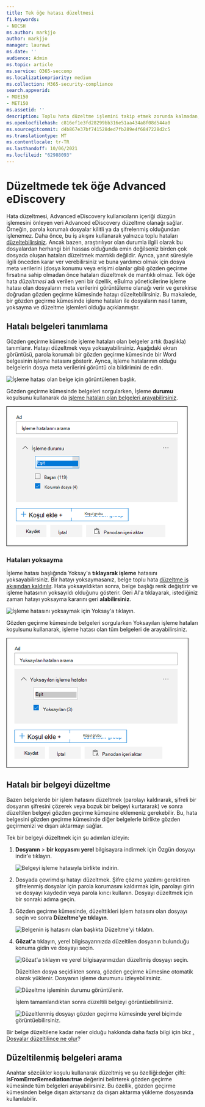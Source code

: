 ```yaml
---
title: Tek öğe hatası düzeltmesi
f1.keywords:
- NOCSH
ms.author: markjjo
author: markjjo
manager: laurawi
ms.date: ''
audience: Admin
ms.topic: article
ms.service: O365-seccomp
ms.localizationpriority: medium
ms.collection: M365-security-compliance
search.appverid:
- MOE150
- MET150
ms.assetid: ''
description: Toplu hata düzeltme işlemini takip etmek zorunda kalmadan, Advanced eDiscovery gözden geçirme kümesinde yer alan bir belgeyi işleme hatasını düzeltebilirsiniz.
ms.openlocfilehash: c816ef1e3fd28299bb316e51aa434a8f08d544a0
ms.sourcegitcommit: d4b867e37bf741528ded7fb289e4f6847228d2c5
ms.translationtype: MT
ms.contentlocale: tr-TR
ms.lasthandoff: 10/06/2021
ms.locfileid: "62988093"
---
```

# <a name="single-item-error-remediation-in-advanced-ediscovery"></a>Düzeltmede tek öğe Advanced eDiscovery

Hata düzeltmesi, Advanced eDiscovery kullanıcıların içeriği düzgün işlemesini önleyen veri Advanced eDiscovery düzeltme olanağı sağlar. Örneğin, parola korumalı dosyalar kilitli ya da şifrelenmiş olduğundan işlenemez. Daha önce, bu iş akışını kullanarak yalnızca toplu hataları [düzeltebilirsiniz](error-remediation-when-processing-data-in-advanced-ediscovery.md). Ancak bazen, araştırılıyor olan durumla ilgili olarak bu dosyalardan herhangi biri hassas olduğunda emin değilseniz birden çok dosyada oluşan hataları düzeltmek mantıklı değildir. Ayrıca, yanıt süresiyle ilgili önceden karar ver verebilirsiniz ve buna yardımcı olmak için dosya meta verilerini (dosya konumu veya erişimi olanlar gibi) gözden geçirme fırsatına sahip olmadan önce hataları düzeltmek de mantıklı olmaz. Tek öğe hata *düzeltmesi* adı verilen yeni bir özellik, eBulma yöneticilerine işleme hatası olan dosyaların meta verilerini görüntüleme olanağı verir ve gerekirse doğrudan gözden geçirme kümesinde hatayı düzeltebilirsiniz. Bu makalede, bir gözden geçirme kümesinde işleme hataları ile dosyaların nasıl tanım, yoksayma ve düzeltme işlemleri olduğu açıklanmıştır.

## <a name="identify-documents-with-errors"></a>Hatalı belgeleri tanımlama

Gözden geçirme kümesinde işleme hataları olan belgeler artık (başlıkla) tanımlanır. Hatayı düzeltmek veya yoksayabilirsiniz. Aşağıdaki ekran görüntüsü, parola korumalı bir gözden geçirme kümesinde bir Word belgesinin işleme hatasını gösterir. Ayrıca, işleme hatalarının olduğu belgelerin dosya meta verilerini görüntü ola bildirimini de edin.

![İşleme hatası olan belge için görüntülenen başlık.](../media/SIERimage1.png)

Gözden geçirme kümesinde belgeleri sorgularken, İşleme **durumu** koşulsunu kullanarak da [işleme hataları olan belgeleri arayabilirsiniz](review-set-search.md).

![Hata belgelerini aramak için İşleme durumu koşullarını kullanın.](../media/SIERimage2.png)

### <a name="ignore-errors"></a>Hataları yoksayma

İşleme hatası başlığında Yoksay'a **tıklayarak işleme** hatasını yoksayabilirsiniz. Bir hatayı yoksaymasanız, belge toplu hata [düzeltme iş akışından kaldırılır](error-remediation-when-processing-data-in-advanced-ediscovery.md). Hata yoksayıldıktan sonra, belge başlığı renk değiştirir ve işleme hatasının yoksayıldı olduğunu gösterir. Geri Al'a tıklayarak, istediğiniz zaman hatayı yoksayma kararını geri **alabilirsiniz**.

![İşleme hatasını yoksaymak için Yoksay'a tıklayın.](../media/SIERimage3.png)

Gözden geçirme kümesinde belgeleri sorgularken Yoksayılan işleme hataları koşulsunu kullanarak, işleme hatası  olan tüm belgeleri de arayabilirsiniz.

![Yoksayılan hata belgelerini aramak için Yoksayılan işleme hataları durumunu kullanın.](../media/SIERimage4.png)

## <a name="remediate-a-document-with-errors"></a>Hatalı bir belgeyi düzeltme

Bazen belgelerde bir işlem hatasını düzeltmek (parolayı kaldırarak, şifreli bir dosyanın şifresini çözerek veya bozuk bir belgeyi kurtararak) ve sonra düzeltilen belgeyi gözden geçirme kümesine eklemeniz gerekebilir. Bu, hata belgesini gözden geçirme kümesinde diğer belgelerle birlikte gözden geçirmenizi ve dışarı aktarmayı sağlar. 

Tek bir belgeyi düzeltmek için şu adımları izleyin:

1. **Dosyanın** >  **bir kopyasını yerel** bilgisayara indirmek için Özgün dosyayı indir'e tıklayın.

   ![Belgeyi işleme hatasıyla birlikte indirin.](../media/SIERimage5.png)

2. Dosyada çevrimdışı hatayı düzeltmek. Şifre çözme yazılımı gerektiren şifrelenmiş dosyalar için parola korumasını kaldırmak için, parolayı girin ve dosyayı kaydedin veya parola kırıcı kullanın. Dosyayı düzeltmek için bir sonraki adıma geçin.

3. Gözden geçirme kümesinde, düzelttikleri işlem hatasını olan dosyayı seçin ve sonra **Düzeltme'ye tıklayın**.

   ![Belgenin iş hatasını olan başlıkta Düzeltme'yi tıklatın.](../media/SIERimage6.png)


4. **Gözat'a** tıklayın, yerel bilgisayarınızda düzeltilen dosyanın bulunduğu konuma gidin ve dosyayı seçin.

   ![Gözat'a tıklayın ve yerel bilgisayarınızdan düzeltmiş dosyayı seçin.](../media/SIERimage7.png)

    Düzeltilen dosya seçidikten sonra, gözden geçirme kümesine otomatik olarak yüklenir. Dosyanın işleme durumunu izleyebilirsiniz.

    ![Düzeltme işleminin durumu görüntülenir.](../media/SIERimage8.png)

   İşlem tamamlandıktan sonra düzeltili belgeyi görüntüebilirsiniz.

    ![Düzeltlenmiş dosyayı gözden geçirme kümesinde yerel biçimde görüntüebilirsiniz.](../media/SIERimage9.png)

Bir belge düzeltilene kadar neler olduğu hakkında daha fazla bilgi için bkz [. Dosyalar düzeltilince ne olur](error-remediation-when-processing-data-in-advanced-ediscovery.md#what-happens-when-files-are-remediated)?

## <a name="search-for-remediated-documents"></a>Düzeltilenmiş belgeleri arama

Anahtar sözcükler koşulu kullanarak düzeltmiş ve şu özelliği:değer çifti: **IsFromErrorRemediation:true** değerini belirterek gözden geçirme kümesinde tüm belgeleri arayabilirsiniz. Bu özellik, gözden geçirme kümesinden belge dışarı aktarsanız da dışarı aktarma yükleme dosyasında kullanılabilir.
